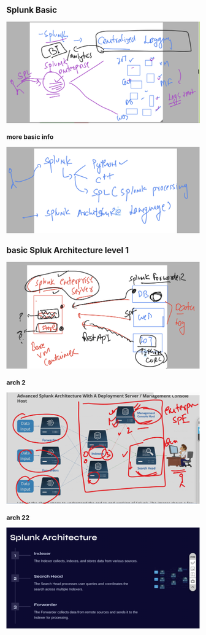 ## Splunk Basic 

<img src="spb1.png">

### more basic info 

<img src="spb2.png">

## basic Spluk Architecture level 1 

<img src="sparch.png">

### arch 2 

<img src="arch2.png">

### arch 22 

<img src="arch22.png">




